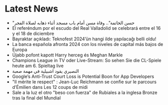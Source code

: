 # Latest News
-  "حسن الخاتمة".. وفاة مسن أمام باب مسجد أثناء ذهابه لصلاة الفجر
-  El referéndum por el escudo del Real Valladolid se celebrará entre el 16 y el 18 de diciembre
-  Bayraktar açıkladı: Teknofest 2024’ün hangi ilde yapılacağı belli oldu!
-  La banca española afronta 2024 con los niveles de capital más bajos de Europa
-  Újabb pofont kapott Harry herceg és Meghan Markle
-  Champions League in TV oder Live-Stream: So sehen Sie die CL-Spiele heute am 6. Spieltag live
-  النصيري يقود اشبيلية في مهمة صعبة
-  Google’s Anti-Trust Court Loss is Potential Boon for App Developers
-  "Il mérite le respect" : Jean-Luc Reichmann se confie sur le parcours d’Émilien dans Les 12 coups de midi
-  Sale a la luz el otro "beso con fuerza" de Rubiales a la inglesa Bronze tras la final del Mundial
